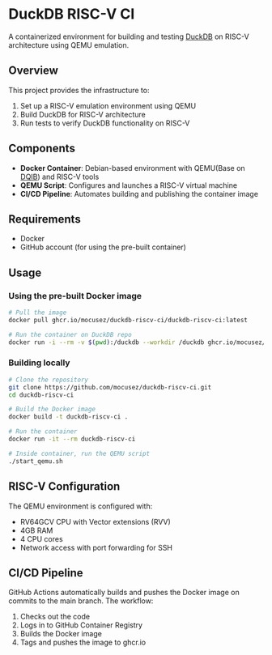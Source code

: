 # DuckDB RISC-V CI

A containerized environment for building and testing [DuckDB](https://github.com/duckdb/duckdb) on RISC-V architecture using QEMU emulation.

## Overview

This project provides the infrastructure to:
1. Set up a RISC-V emulation environment using QEMU
2. Build DuckDB for RISC-V architecture
3. Run tests to verify DuckDB functionality on RISC-V

## Components

- **Docker Container**: Debian-based environment with QEMU(Base on [DQIB](https://people.debian.org/~gio/dqib/)) and RISC-V tools
- **QEMU Script**: Configures and launches a RISC-V virtual machine
- **CI/CD Pipeline**: Automates building and publishing the container image

## Requirements

- Docker
- GitHub account (for using the pre-built container)

## Usage

### Using the pre-built Docker image

```bash
# Pull the image
docker pull ghcr.io/mocusez/duckdb-riscv-ci/duckdb-riscv-ci:latest

# Run the container on DuckDB repo
docker run -i --rm -v $(pwd):/duckdb --workdir /duckdb ghcr.io/mocusez/duckdb-riscv-ci/duckdb-riscv-ci <<< "apt-get install -y cmake ninja-build libssl-dev g++-riscv64-linux-gnu && GEN=ninja CC='riscv64-linux-gnu-gcc -march=rv64gcv_zicsr_zifencei_zihintpause_zvl256b' CXX='riscv64-linux-gnu-g++ -march=rv64gcv_zicsr_zifencei_zihintpause_zvl256b' DUCKDB_PLATFORM=linux_riscv make && cd / && ./start_qemu.sh && cd /duckdb && make clean && echo 'DOCKER TEST RESULT: SUCCESS' || (echo 'DOCKER TEST RESULT: FAILURE' && make clean)" 2>&1
```

### Building locally

```bash
# Clone the repository
git clone https://github.com/mocusez/duckdb-riscv-ci.git
cd duckdb-riscv-ci

# Build the Docker image
docker build -t duckdb-riscv-ci .

# Run the container
docker run -it --rm duckdb-riscv-ci

# Inside container, run the QEMU script
./start_qemu.sh
```

## RISC-V Configuration

The QEMU environment is configured with:
- RV64GCV CPU with Vector extensions (RVV)
- 4GB RAM
- 4 CPU cores
- Network access with port forwarding for SSH

## CI/CD Pipeline

GitHub Actions automatically builds and pushes the Docker image on commits to the main branch. The workflow:

1. Checks out the code
2. Logs in to GitHub Container Registry
3. Builds the Docker image
4. Tags and pushes the image to ghcr.io

